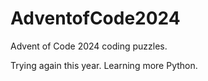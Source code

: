 # AdventofCode2024
Advent of Code 2024 coding puzzles.

Trying again this year. Learning more Python.
